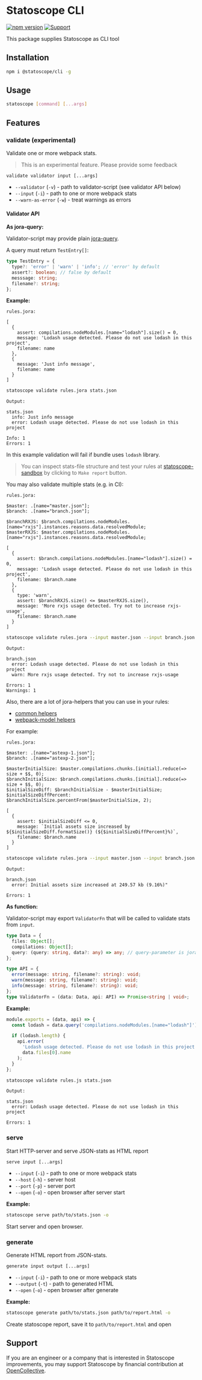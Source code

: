 # Statoscope CLI

[![npm version](https://badge.fury.io/js/%40statoscope%2Fcli.svg)](https://badge.fury.io/js/%40statoscope%2Fcli)
[![Support](https://img.shields.io/badge/-Support-blue)](https://opencollective.com/statoscope)

This package supplies Statoscope as CLI tool

## Installation

```sh
npm i @statoscope/cli -g
```

## Usage

```sh
statoscope [command] [...args]
```

## Features

### validate (experimental)

Validate one or more webpack stats.

> This is an experimental feature. Please provide some feedback

`validate validator input [...args]`

- `--validator` (`-v`) - path to validator-script (see validator API below)
- `--input` (`-i`) - path to one or more webpack stats
- `--warn-as-error` (`-w`) - treat warnings as errors

#### Validator API

**As jora-query:**

Validator-script may provide plain [jora-query](https://github.com/discoveryjs/jora).

A query must return `TestEntry[]`:

```ts
type TestEntry = {
  type?: 'error' | 'warn' | 'info'; // 'error' by default
  assert?: boolean; // false by default
  messsage: string;
  filename?: string;
};
```

**Example:**

`rules.jora:`

```
[
  {
    assert: compilations.nodeModules.[name="lodash"].size() = 0,
    message: 'Lodash usage detected. Please do not use lodash in this project',
    filename: name
  },
  {
    message: 'Just info message',
    filename: name
  }
]
```

```sh
statoscope validate rules.jora stats.json
```

`Output:`

```
stats.json
  info: Just info message
  error: Lodash usage detected. Please do not use lodash in this project

Info: 1
Errors: 1
```

In this example validation will fail if bundle uses `lodash` library.

> You can inspect stats-file structure and test your rules at [statoscope-sandbox](https://statoscope.tech) by clicking to `Make report` button.

You may also validate multiple stats (e.g. in CI):

`rules.jora:`

```
$master: .[name="master.json"];
$branch: .[name="branch.json"];

$branchRXJS: $branch.compilations.nodeModules.[name="rxjs"].instances.reasons.data.resolvedModule;
$masterRXJS: $master.compilations.nodeModules.[name="rxjs"].instances.reasons.data.resolvedModule;

[
  {
    assert: $branch.compilations.nodeModules.[name="lodash"].size() = 0,
    message: 'Lodash usage detected. Please do not use lodash in this project',
    filename: $branch.name
  },
  {
    type: 'warn',
    assert: $branchRXJS.size() <= $masterRXJS.size(),
    message: 'More rxjs usage detected. Try not to increase rxjs-usage',
    filename: $branch.name
  }
]
```

```sh
statoscope validate rules.jora --input master.json --input branch.json
```

`Output:`

```
branch.json
  error: Lodash usage detected. Please do not use lodash in this project
  warn: More rxjs usage detected. Try not to increase rxjs-usage

Errors: 1
Warnings: 1
```

Also, there are a lot of jora-helpers that you can use in your rules:
- [common helpers](https://github.com/statoscope/statoscope/blob/master/packages/helpers/src/jora/index.ts)
- [webpack-model helpers](https://github.com/statoscope/statoscope/blob/master/packages/webpack-model/src/jora-helpers.js)

For example:

`rules.jora:`

```
$master: .[name="astexp-1.json"];
$branch: .[name="astexp-2.json"];

$masterInitialSize: $master.compilations.chunks.[initial].reduce(=> size + $$, 0);
$branchInitialSize: $branch.compilations.chunks.[initial].reduce(=> size + $$, 0);
$initialSizeDiff: $branchInitialSize - $masterInitialSize;
$initialSizeDiffPercent: $branchInitialSize.percentFrom($masterInitialSize, 2);

[
  {
    assert: $initialSizeDiff <= 0,
    message: `Initial assets size increased by ${$initialSizeDiff.formatSize()} (${$initialSizeDiffPercent}%)`,
    filename: $branch.name
  }
]

```

```sh
statoscope validate rules.jora --input master.json --input branch.json
```

`Output:`

```
branch.json
  error: Initial assets size increased at 249.57 kb (9.16%)"

Errors: 1
```

**As function:**

Validator-script may export `ValidatorFn` that will be called to validate stats from `input`.

```ts
type Data = {
  files: Object[];
  compilations: Object[];
  query: (query: string, data?: any) => any; // query-parameter is jora-syntax query
};

type API = {
  error(message: string, filename?: string): void;
  warn(message: string, filename?: string): void;
  info(message: string, filename?: string): void;
};
type ValidatorFn = (data: Data, api: API) => Promise<string | void>;
```

**Example:**

```js
module.exports = (data, api) => {
  const lodash = data.query('compilations.nodeModules.[name="lodash"]');

  if (lodash.length) {
    api.error(
      'Lodash usage detected. Please do not use lodash in this project',
      data.files[0].name
    );
  }
};
```

```sh
statoscope validate rules.js stats.json
```

`Output:`

```
stats.json
  error: Lodash usage detected. Please do not use lodash in this project

Errors: 1
```

### serve

Start HTTP-server and serve JSON-stats as HTML report

`serve input [...args]`

- `--input` (`-i`) - path to one or more webpack stats
- `--host` (`-h`) - server host
- `--port` (`-p`) - server port
- `--open` (`-o`) - open browser after server start

**Example:**

```sh
statoscope serve path/to/stats.json -o
```

Start server and open browser.

### generate

Generate HTML report from JSON-stats.

`generate input output [...args]`

- `--input` (`-i`) - path to one or more webpack stats
- `--output` (`-t`) - path to generated HTML
- `--open` (`-o`) - open browser after generate

**Example:**

```sh
statoscope generate path/to/stats.json path/to/report.html -o
```

Create statoscope report, save it to `path/to/report.html` and open

## Support

If you are an engineer or a company that is interested in Statoscope improvements, you may support Statoscope by
financial contribution at [OpenCollective](https://opencollective.com/statoscope).
